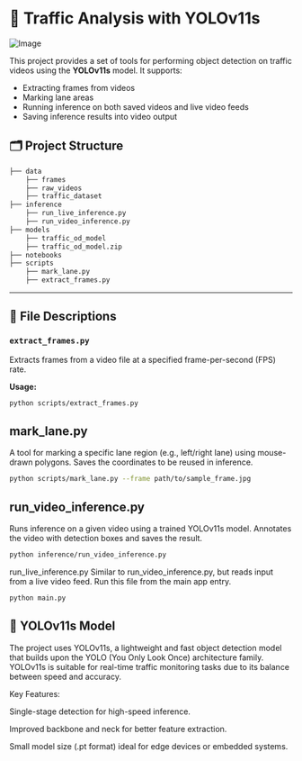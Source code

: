 # 🚗 Traffic Analysis with YOLOv11s
![Image](https://github.com/user-attachments/assets/364aeca6-6dd6-4f7b-8231-417a99419d3d)

This project provides a set of tools for performing object detection on traffic videos using the **YOLOv11s** model. It supports:
- Extracting frames from videos
- Marking lane areas
- Running inference on both saved videos and live video feeds
- Saving inference results into video output

## 🗂️ Project Structure
```bash
├── data
    ├── frames
    ├── raw_videos
    ├── traffic_dataset
├── inference
    ├── run_live_inference.py
    ├── run_video_inference.py
├── models
    ├── traffic_od_model
    ├── traffic_od_model.zip
├── notebooks
├── scripts
    ├── mark_lane.py
    ├── extract_frames.py
```

---

## 📄 File Descriptions

### `extract_frames.py`

Extracts frames from a video file at a specified frame-per-second (FPS) rate.

**Usage:**
```bash
python scripts/extract_frames.py
```
## mark_lane.py

A tool for marking a specific lane region (e.g., left/right lane) using mouse-drawn polygons. Saves the coordinates to be reused in inference.
```bash
python scripts/mark_lane.py --frame path/to/sample_frame.jpg
```

## run_video_inference.py
Runs inference on a given video using a trained YOLOv11s model. Annotates the video with detection boxes and saves the result.

```bash
python inference/run_video_inference.py
```

run_live_inference.py
Similar to run_video_inference.py, but reads input from a live video feed. Run this file from the main app entry.
```bash
python main.py
```

## 🧠 YOLOv11s Model
The project uses YOLOv11s, a lightweight and fast object detection model that builds upon the YOLO (You Only Look Once) architecture family. YOLOv11s is suitable for real-time traffic monitoring tasks due to its balance between speed and accuracy.

Key Features:

Single-stage detection for high-speed inference.

Improved backbone and neck for better feature extraction.

Small model size (.pt format) ideal for edge devices or embedded systems.
